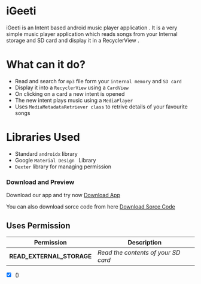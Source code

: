 # iGeeti
iGeeti is an Intent based android music player application .
It is a very simple music player application which reads songs from your 
Internal storage and SD card and display it in a RecyclerView .

# What can it do?

- Read and search for `mp3` file form your `internal memory` and `SD card`
- Display it into a `RecyclerView` using a `CardView`
- On clicking on a card a new intent is opened
- The new intent plays music using a `MediaPlayer`
- Uses `MediaMetadataRetriever class` to retrive details of your favourite songs

# Libraries Used

- Standard `androidx` library
- Google `Material Design ` Library
- `Dexter` library for managing permission 

### Download and Preview 

Download our app and try now
<a id="raw-url" href="https://raw.githubusercontent.com/Soumodip-Paul/iGeeti/master/app-debug.apk">Download App</a>

You can also download sorce code from here
[Download Sorce Code](https://github.com/Soumodip-Paul/iGeeti/archive/refs/heads/master.zip "Download Now")

## Uses Permission

| Permission      | Description   |
| ----------- | ----------- |
| __READ_EXTERNAL_STORAGE__   | *Read the contents of your SD card*   |

- [x]  ()
